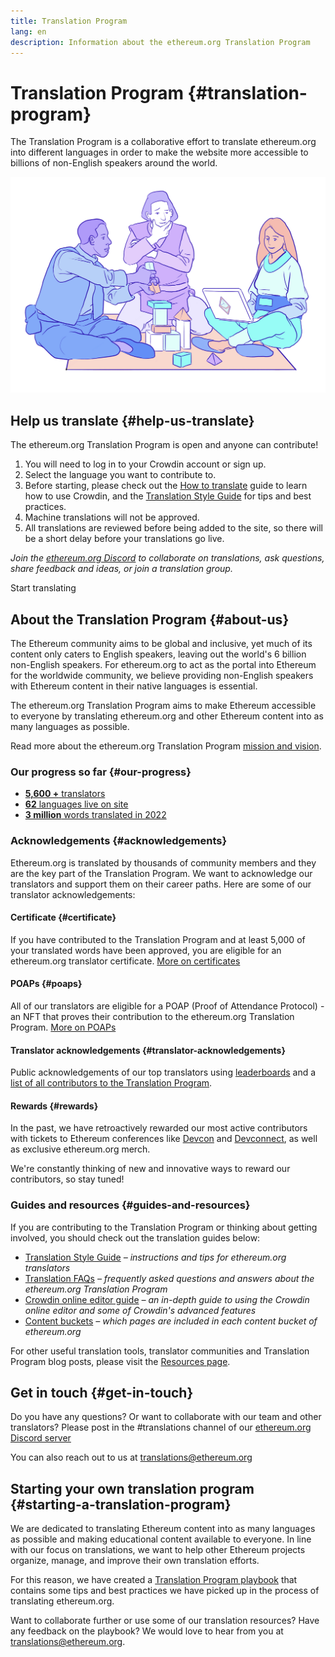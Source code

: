```yaml
---
title: Translation Program
lang: en
description: Information about the ethereum.org Translation Program
---
```


# Translation Program {#translation-program}

The Translation Program is a collaborative effort to translate ethereum.org into different languages in order to make the website more accessible to billions of non-English speakers around the world.

![](./enterprise-eth.png)

## Help us translate {#help-us-translate}

The ethereum.org Translation Program is open and anyone can contribute!

1. You will need to log in to your Crowdin account or sign up.
2. Select the language you want to contribute to.
3. Before starting, please check out the [How to translate](/contributing/translation-program/how-to-translate/) guide to learn how to use Crowdin, and the [Translation Style Guide](/contributing/translation-program/translators-guide/) for tips and best practices.
4. Machine translations will not be approved.
5. All translations are reviewed before being added to the site, so there will be a short delay before your translations go live.

_Join the [ethereum.org Discord](/discord/) to collaborate on translations, ask questions, share feedback and ideas, or join a translation group._

<ButtonLink to="https://crowdin.com/project/ethereum-org/invite">
  Start translating
</ButtonLink>

## About the Translation Program {#about-us}

The Ethereum community aims to be global and inclusive, yet much of its content only caters to English speakers, leaving out the world's 6 billion non-English speakers. For ethereum.org to act as the portal into Ethereum for the worldwide community, we believe providing non-English speakers with Ethereum content in their native languages is essential.

The ethereum.org Translation Program aims to make Ethereum accessible to everyone by translating ethereum.org and other Ethereum content into as many languages as possible.

Read more about the ethereum.org Translation Program [mission and vision](/contributing/translation-program/mission-and-vision).

### Our progress so far {#our-progress}

- [**5,600 +** translators](/contributing/translation-program/contributors/)
- [**62** languages live on site](/languages/)
- [**3 million** words translated in 2022](/contributing/translation-program/acknowledgements/)

<TranslationChartImage />

### Acknowledgements {#acknowledgements}

Ethereum.org is translated by thousands of community members and they are the key part of the Translation Program.
We want to acknowledge our translators and support them on their career paths. Here are some of our translator acknowledgements:

#### Certificate {#certificate}

If you have contributed to the Translation Program and at least 5,000 of your translated words have been approved, you are eligible for an ethereum.org translator certificate. [More on certificates](/contributing/translation-program/acknowledgements/#certificate)

#### POAPs {#poaps}

All of our translators are eligible for a POAP (Proof of Attendance Protocol) - an NFT that proves their contribution to the ethereum.org Translation Program. [More on POAPs](/contributing/translation-program/acknowledgements/#poap)

#### Translator acknowledgements {#translator-acknowledgements}

Public acknowledgements of our top translators using [leaderboards](/contributing/translation-program/acknowledgements/) and a [list of all contributors to the Translation Program](/contributing/translation-program/contributors/).

#### Rewards {#rewards}

In the past, we have retroactively rewarded our most active contributors with tickets to Ethereum conferences like [Devcon](https://devcon.org/en/) and [Devconnect](https://devconnect.org/), as well as exclusive ethereum.org merch.

We're constantly thinking of new and innovative ways to reward our contributors, so stay tuned!

### Guides and resources {#guides-and-resources}

If you are contributing to the Translation Program or thinking about getting involved, you should check out the translation guides below:

- [Translation Style Guide](/contributing/translation-program/translators-guide/) _– instructions and tips for ethereum.org translators_
- [Translation FAQs](/contributing/translation-program/faq/) _– frequently asked questions and answers about the ethereum.org Translation Program_
- [Crowdin online editor guide](https://support.crowdin.com/online-editor/) _– an in-depth guide to using the Crowdin online editor and some of Crowdin's advanced features_
- [Content buckets](/contributing/translation-program/content-buckets/) _– which pages are included in each content bucket of ethereum.org_

For other useful translation tools, translator communities and Translation Program blog posts, please visit the [Resources page](/contributing/translation-program/resources/).

## Get in touch {#get-in-touch}

Do you have any questions? Or want to collaborate with our team and other translators? Please post in the #translations channel of our [ethereum.org Discord server](https://discord.gg/6WX7E97)

You can also reach out to us at translations@ethereum.org

## Starting your own translation program {#starting-a-translation-program}

We are dedicated to translating Ethereum content into as many languages as possible and making educational content available to everyone.
In line with our focus on translations, we want to help other Ethereum projects organize, manage, and improve their own translation efforts.

For this reason, we have created a [Translation Program playbook](/contributing/translation-program/playbook/) that contains some tips and best practices we have picked up in the process of translating ethereum.org.

Want to collaborate further or use some of our translation resources? Have any feedback on the playbook? We would love to hear from you at translations@ethereum.org.
